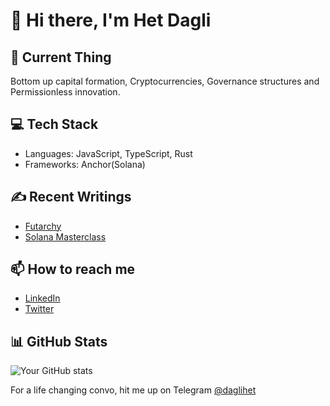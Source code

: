 # 👋 Hi there, I'm Het Dagli

## 🚀 Current Thing
Bottom up capital formation, Cryptocurrencies, Governance structures and Permissionless innovation.

## 💻 Tech Stack
- Languages: JavaScript, TypeScript, Rust
- Frameworks: Anchor(Solana)

## ✍️ Recent Writings
- [Futarchy](https://substack.com/home/post/p-142028512)
- [Solana Masterclass](https://medium.com/@het2341999)

## 📫 How to reach me
- [LinkedIn](https://www.linkedin.com/in/hetdagli/)
- [Twitter](https://x.com/daglihet)

## 📊 GitHub Stats
![Your GitHub stats](https://github-readme-stats.vercel.app/api?username=hetdagli234&show_icons=true&theme=radical)

For a life changing convo, hit me up on Telegram [@daglihet](https://t.me/daglihet)